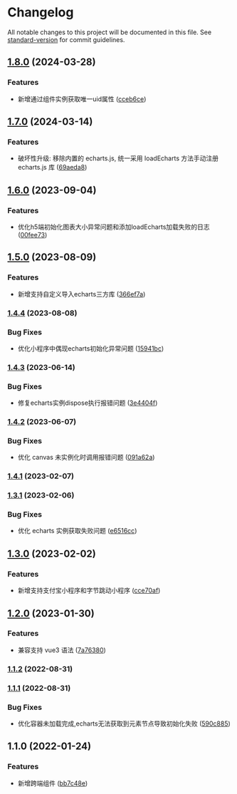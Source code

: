 # Changelog

All notable changes to this project will be documented in this file. See [standard-version](https://github.com/conventional-changelog/standard-version) for commit guidelines.

## [1.8.0](https://github.com/beezen/echarts4taro3/compare/v1.7.0...v1.8.0) (2024-03-28)


### Features

* 新增通过组件实例获取唯一uid属性 ([cceb6ce](https://github.com/beezen/echarts4taro3/commit/cceb6ce7e02f49b678501b208a05f4d4c9eb33ac))

## [1.7.0](https://github.com/beezen/echarts4taro3/compare/v1.6.0...v1.7.0) (2024-03-14)


### Features

* 破坏性升级: 移除内置的 echarts.js, 统一采用 loadEcharts 方法手动注册 echarts.js 库 ([69aeda8](https://github.com/beezen/echarts4taro3/commit/69aeda816e9947e4370c5436de96395f8befcdb1))

## [1.6.0](https://github.com/beezen/echarts4taro3/compare/v1.5.0...v1.6.0) (2023-09-04)


### Features

* 优化h5端初始化图表大小异常问题和添加loadEcharts加载失败的日志 ([00fee73](https://github.com/beezen/echarts4taro3/commit/00fee73ec9e5fb2900d58783df4f728c01c5d864))

## [1.5.0](https://github.com/beezen/echarts4taro3/compare/v1.4.4...v1.5.0) (2023-08-09)


### Features

* 新增支持自定义导入echarts三方库 ([366ef7a](https://github.com/beezen/echarts4taro3/commit/366ef7aa5c4aca9b815f8f642396342cd4c288df))

### [1.4.4](https://github.com/beezen/echarts4taro3/compare/v1.4.3...v1.4.4) (2023-08-08)


### Bug Fixes

* 优化小程序中偶现echarts初始化异常问题 ([15941bc](https://github.com/beezen/echarts4taro3/commit/15941bc0bdf790295e869cdb4c7bddc2f90887ee))

### [1.4.3](https://github.com/beezen/echarts4taro3/compare/v1.4.2...v1.4.3) (2023-06-14)


### Bug Fixes

* 修复echarts实例dispose执行报错问题 ([3e4404f](https://github.com/beezen/echarts4taro3/commit/3e4404f6255bb66e43ff8ab00cbb4875662f8079))

### [1.4.2](https://github.com/beezen/echarts4taro3/compare/v1.4.1...v1.4.2) (2023-06-07)


### Bug Fixes

* 优化 canvas 未实例化时调用报错问题 ([091a62a](https://github.com/beezen/echarts4taro3/commit/091a62a6bd724c679916a7ae5a0aa535e7c8af64))

### [1.4.1](https://github.com/beezen/echarts4taro3/compare/v1.3.1...v1.4.1) (2023-02-07)

### [1.3.1](https://github.com/beezen/echarts4taro3/compare/v1.3.0...v1.3.1) (2023-02-06)


### Bug Fixes

* 优化 echarts 实例获取失败问题 ([e6516cc](https://github.com/beezen/echarts4taro3/commit/e6516cce6ca2c73a46fc9dfc8a201c297ec70f2d))

## [1.3.0](https://github.com/beezen/echarts4taro3/compare/v1.2.0...v1.3.0) (2023-02-02)


### Features

* 新增支持支付宝小程序和字节跳动小程序 ([cce70af](https://github.com/beezen/echarts4taro3/commit/cce70afcf8007371f38d71718b96fa80fecffa5a))

## [1.2.0](https://github.com/beezen/echarts4taro3/compare/v1.1.2...v1.2.0) (2023-01-30)


### Features

* 兼容支持 vue3 语法 ([7a76380](https://github.com/beezen/echarts4taro3/commit/7a76380f1930a842f62aadbc4fb81011b61cdbd3))

### [1.1.2](https://github.com/beezen/echarts4taro3/compare/v1.1.1...v1.1.2) (2022-08-31)

### [1.1.1](https://github.com/beezen/echarts4taro3/compare/v1.1.0...v1.1.1) (2022-08-31)


### Bug Fixes

* 优化容器未加载完成,echarts无法获取到元素节点导致初始化失败 ([590c885](https://github.com/beezen/echarts4taro3/commit/590c8852711261f6ceeb751482b29ec75d243296))

## 1.1.0 (2022-01-24)


### Features

* 新增跨端组件 ([bb7c48e](https://github.com/beezen/echarts4taro3/commit/bb7c48ef61bbfb0d610807a45f9c16ce1b5a0155))

